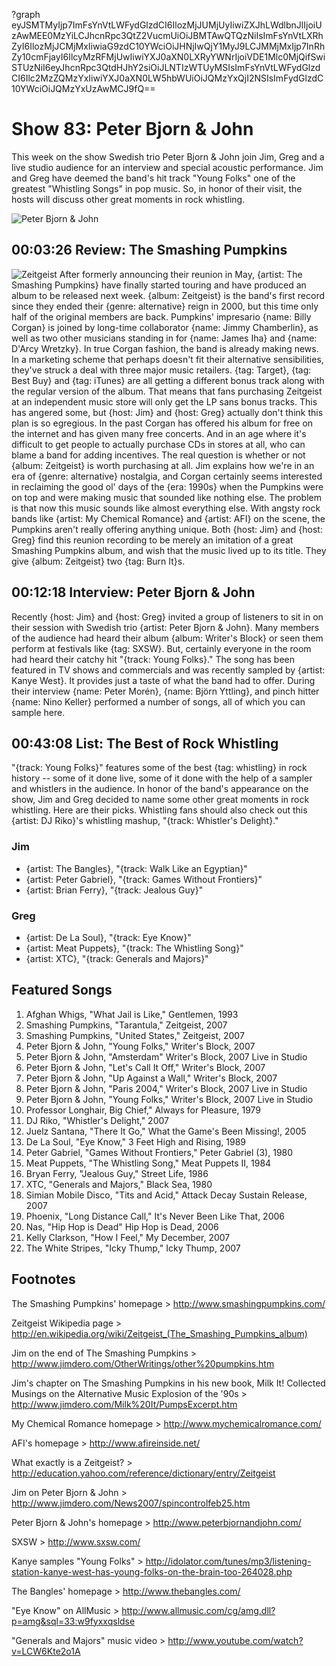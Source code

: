 ?graph eyJSMTMyIjp7ImFsYnVtLWFydGlzdCI6IlozMjJUMjUyIiwiZXJhLWdlbnJlIjoiUzAwMEE0MzYiLCJhcnRpc3QtZ2VucmUiOiJBMTAwQTQzNiIsImFsYnVtLXRhZyI6IlozMjJCMjMxIiwiaG9zdC10YWciOiJHNjIwQjY1MyJ9LCJMMjMxIjp7InRhZy10cmFjayI6IlcyMzRFMjUwIiwiYXJ0aXN0LXRyYWNrIjoiVDE1Mlc0MjQifSwiSTUzNiI6eyJhcnRpc3QtdHJhY2siOiJLNTIzWTUyMSIsImFsYnVtLWFydGlzdCI6Ilc2MzZQMzYxIiwiYXJ0aXN0LW5hbWUiOiJQMzYxQjI2NSIsImFydGlzdC10YWciOiJQMzYxUzAwMCJ9fQ==

# Show 83: Peter Bjorn & John
This week on the show Swedish trio Peter Bjorn & John join Jim, Greg and a live studio audience for an interview and special acoustic performance. Jim and Greg have deemed the band's hit track "Young Folks" one of the greatest "Whistling Songs" in pop music. So, in honor of their visit, the hosts will discuss other great moments in rock whistling.

![Peter Bjorn & John](http://static.soundopinions.org/images/2007/peterbjornjohn.jpg)

## 00:03:26 Review: The Smashing Pumpkins
![Zeitgeist](https://sound-images.s3.amazonaws.com/images/2016/smashing%20pumpkins.jpg)
After formerly announcing their reunion in May, {artist: The Smashing Pumpkins} have finally started touring and have produced an album to be released next week. {album: Zeitgeist} is the band's first record since they ended their {genre: alternative} reign in 2000, but this time only half of the original members are back. Pumpkins' impresario {name: Billy Corgan} is joined by long-time collaborator {name: Jimmy Chamberlin}, as well as two other musicians standing in for {name: James Iha} and {name: D'Arcy Wretzky}. In true Corgan fashion, the band is already making news. In a marketing scheme that perhaps doesn't fit their alternative sensibilities, they've struck a deal with three major music retailers. {tag: Target}, {tag: Best Buy} and {tag: iTunes} are all getting a different bonus track along with the regular version of the album. That means that fans purchasing Zeitgeist at an independent music store will only get the LP sans bonus tracks. This has angered some, but {host: Jim} and {host: Greg} actually don't think this plan is so egregious. In the past Corgan has offered his album for free on the internet and has given many free concerts. And in an age where it's difficult to get people to actually purchase CDs in stores at all, who can blame a band for adding incentives. The real question is whether or not {album: Zeitgeist} is worth purchasing at all. Jim explains how we're in an era of {genre: alternative} nostalgia, and Corgan certainly seems interested in reclaiming the good ol' days of the {era: 1990s} when the Pumpkins were on top and were making music that sounded like nothing else. The problem is that now this music sounds like almost everything else. With angsty rock bands like {artist: My Chemical Romance} and {artist: AFI} on the scene, the Pumpkins aren't really offering anything unique. Both {host: Jim} and {host: Greg} find this reunion recording to be merely an imitation of a great Smashing Pumpkins album, and wish that the music lived up to its title. They give {album: Zeitgeist} two {tag: Burn It}s.

## 00:12:18 Interview: Peter Bjorn & John
Recently {host: Jim} and {host: Greg} invited a group of listeners to sit in on their session with Swedish trio {artist: Peter Bjorn & John}. Many members of the audience had heard their album {album: Writer's Block} or seen them perform at festivals like {tag: SXSW}. But, certainly everyone in the room had heard their catchy hit "{track: Young Folks}." The song has been featured in TV shows and commercials and was recently sampled by {artist: Kanye West}. It provides just a taste of what the band had to offer. During their interview {name: Peter Morén}, {name: Björn Yttling}, and pinch hitter {name: Nino Keller} performed a number of songs, all of which you can sample here.

## 00:43:08 List: The Best of Rock Whistling
"{track: Young Folks}" features some of the best {tag: whistling} in rock history -- some of it done live, some of it done with the help of a sampler and whistlers in the audience. In honor of the band's appearance on the show, Jim and Greg decided to name some other great moments in rock whistling. Here are their picks. Whistling fans should also check out this {artist: DJ Riko}'s whistling mashup, "{track: Whistler's Delight}."

### Jim
- {artist: The Bangles}, "{track: Walk Like an Egyptian}"
- {artist: Peter Gabriel}, "{track: Games Without Frontiers}"
- {artist: Brian Ferry}, "{track: Jealous Guy}"

### Greg

- {artist: De La Soul}, "{track: Eye Know}"
- {artist: Meat Puppets}, "{track: The Whistling Song}"
- {artist: XTC}, "{track: Generals and Majors}"

## Featured Songs
1. Afghan Whigs, "What Jail is Like," Gentlemen, 1993
2. Smashing Pumpkins, "Tarantula," Zeitgeist, 2007
3. Smashing Pumpkins, "United States," Zeitgeist, 2007
4. Peter Bjorn & John, "Young Folks," Writer's Block, 2007
5. Peter Bjorn & John, "Amsterdam" Writer's Block, 2007 Live in Studio
6. Peter Bjorn & John, "Let's Call It Off," Writer's Block, 2007
7. Peter Bjorn & John, "Up Against a Wall," Writer's Block, 2007
8. Peter Bjorn & John, "Paris 2004," Writer's Block, 2007 Live in Studio
9. Peter Bjorn & John, "Young Folks," Writer's Block, 2007 Live in Studio
10. Professor Longhair, Big Chief," Always for Pleasure, 1979
11. DJ Riko, "Whistler's Delight," 2007
12. Juelz Santana, "There It Go," What the Game's Been Missing!, 2005
13. De La Soul, "Eye Know," 3 Feet High and Rising, 1989
14. Peter Gabriel, "Games Without Frontiers," Peter Gabriel (3), 1980
15. Meat Puppets, "The Whistling Song," Meat Puppets II, 1984
16. Bryan Ferry, "Jealous Guy," Street Life, 1986
17. XTC, "Generals and Majors," Black Sea, 1980
18. Simian Mobile Disco, "Tits and Acid," Attack Decay Sustain Release, 2007
19. Phoenix, "Long Distance Call," It's Never Been Like That, 2006
20. Nas, "Hip Hop is Dead" Hip Hop is Dead, 2006
21. Kelly Clarkson, "How I Feel," My December, 2007
22. The White Stripes, "Icky Thump," Icky Thump, 2007

## Footnotes

The Smashing Pumpkins' homepage > http://www.smashingpumpkins.com/

Zeitgeist Wikipedia page > http://en.wikipedia.org/wiki/Zeitgeist_(The_Smashing_Pumpkins_album)

Jim on the end of The Smashing Pumpkins > http://www.jimdero.com/OtherWritings/other%20pumpkins.htm

Jim's chapter on The Smashing Pumpkins in his new book, Milk It! Collected Musings on the Alternative Music Explosion of the '90s > http://www.jimdero.com/Milk%20It/PumpsExcerpt.htm

My Chemical Romance homepage > http://www.mychemicalromance.com/

AFI's homepage > http://www.afireinside.net/

What exactly is a Zeitgeist? > http://education.yahoo.com/reference/dictionary/entry/Zeitgeist

Jim on Peter Bjorn & John > http://www.jimdero.com/News2007/spincontrolfeb25.htm

Peter Bjorn & John's homepage > http://www.peterbjornandjohn.com/

SXSW > http://www.sxsw.com/

Kanye samples "Young Folks" > http://idolator.com/tunes/mp3/listening-station-kanye-west-has-young-folks-on-the-brain-too-264028.php

The Bangles' homepage > http://www.thebangles.com/

"Eye Know" on AllMusic > http://www.allmusic.com/cg/amg.dll?p=amg&sql=33:w9fyxxqsldse

"Generals and Majors" music video > http://www.youtube.com/watch?v=LCW6Kte2o1A